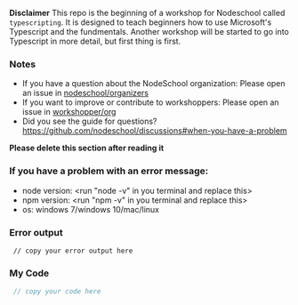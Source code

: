 **Disclaimer**
This repo is the beginning of a workshop for Nodeschool called `typescripting`. It is designed to teach beginners how to use Microsoft's Typescript and the fundmentals. Another workshop will be started to go into Typescript in more detail, but first thing is first. 




### Notes

- If you have a question about the NodeSchool organization: Please open an issue in [nodeschool/organizers](https://github.com/nodeschool/organizers/issues/new)
- If you want to improve or contribute to workshoppers: Please open an issue in [workshopper/org](https://github.com/workshopper/org/issues/new)
- Did you see the guide for questions? https://github.com/nodeschool/discussions#when-you-have-a-problem

**Please delete this section after reading it**

### If you have a problem with an error message:

* node version: <run "node -v" in you terminal and replace this>
* npm version:  <run "npm -v" in you terminal and replace this>
* os: windows 7/windows 10/mac/linux

### Error output
```
 // copy your error output here
```

### My Code
```js
 // copy your code here
```
